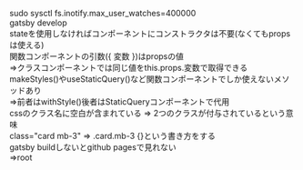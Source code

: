 sudo sysctl fs.inotify.max_user_watches=400000<br>
gatsby develop<br>
stateを使用しなければコンポーネントにコンストラクタは不要(なくてもpropsは使える)<br>
関数コンポーネントの引数({ 変数 })はpropsの値<br>
=>クラスコンポーネントでは同じ値をthis.props.変数で取得できる<br>
makeStyles()やuseStaticQuery()など関数コンポーネントでしか使えないメソッドあり<br>
=>前者はwithStyle()後者はStaticQueryコンポーネントで代用<br>
cssのクラス名に空白が含まれている => 2つのクラスが付与されているという意味<br>
class="card mb-3" => .card.mb-3 {}という書き方をする<br>
gatsby buildしないとgithub pagesで見れない<br>
=>root